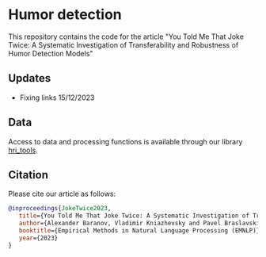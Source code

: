# Humor detection  

This repository contains the code for the article "You Told Me That Joke Twice: A Systematic Investigation of Transferability and Robustness of Humor Detection Models"


## Updates
- Fixing links 15/12/2023


## Data
Access to data and processing functions is available through our library [hri_tools](https://github.com/Humor-Research/hri_tools).


## Citation
Please cite our article as follows:
```bibtex
@inproceedings{JokeTwice2023,
   title={You Told Me That Joke Twice: A Systematic Investigation of Transferability and Robustness of Humor Detection Models},
   author={Alexander Baranov, Vladimir Kniazhevsky and Pavel Braslavski},
   booktitle={Empirical Methods in Natural Language Processing (EMNLP)},
   year={2023}
}
